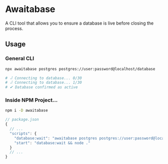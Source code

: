 # Awaitabase

A CLI tool that allows you to ensure a database is live before closing the process.

## Usage

### General CLI

```sh
npx awaitabase postgres postgres://user:password@localhost/database

# ⠼ Connecting to database... 0/30
# ⠼ Connecting to database... 1/30
# ✔ Database confirmed as active
```

### Inside NPM Project...

```sh
npm i -D awaitabase
```

```js
// package.json
{
  // ...
  "scripts": {
    "database:wait": "awaitabase postgres postgres://user:password@localhost/database",
    "start": "database:wait && node ."
  }
  // ...
}
```
